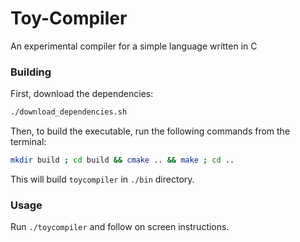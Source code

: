 # Toy-Compiler
An experimental compiler for a simple language written in C

### Building
First, download the dependencies:
```bash
./download_dependencies.sh
```

Then, to build the executable, run the following commands from the terminal:
```bash
mkdir build ; cd build && cmake .. && make ; cd ..
```
This will build ```toycompiler``` in ```./bin``` directory.

### Usage
Run ```./toycompiler``` and follow on screen instructions.
